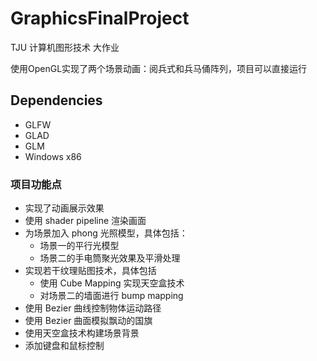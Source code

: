# GraphicsFinalProject
TJU 计算机图形技术 大作业

使用OpenGL实现了两个场景动画：阅兵式和兵马俑阵列，项目可以直接运行

## Dependencies
+ GLFW
+ GLAD
+ GLM
+ Windows x86

### 项目功能点
+ 实现了动画展示效果
+ 使用 shader pipeline 渲染画面
+ 为场景加入 phong 光照模型，具体包括：
  + 场景一的平行光模型
  + 场景二的手电筒聚光效果及平滑处理
+ 实现若干纹理贴图技术，具体包括
  + 使用 Cube Mapping 实现天空盒技术
  + 对场景二的墙面进行 bump mapping
+ 使用 Bezier 曲线控制物体运动路径
+ 使用 Bezier 曲面模拟飘动的国旗
+  使用天空盒技术构建场景背景
+  添加键盘和鼠标控制
